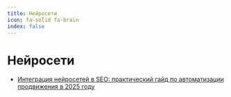 ```yaml
---
title: Нейросети
icon: fa-solid fa-brain
index: false
---
```


# Нейросети

- [Интеграция нейросетей в SEO: практический гайд по автоматизации продвижения в 2025 году](./neuro-seo-automation.md)
